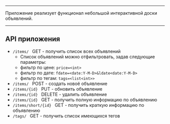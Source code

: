 --------
Приложение реализует функционал небольшой интерактивной доски объявлений. 

--------

## API приложения

- ```/items/ ``` GET - получить список всех объявлений
    -  Список объявлений можно отфильтровать, задав следующие параметры:
    - фильтр по цене: ```price=<int>```
    - фильтр по дате: ```fdate=<date:Y-M-D>&ldate<date:Y-M-D>```
    - фильтр по тегам: ```tags=<list<int>>```
- ```/items/ ``` POST - создать новоё объявление
- ```/items/{id} ``` PUT - обновить объявление
- ```/items/{id} ``` DELETE - удалить объявление
- ```/items/{id} ``` GET - получить полную информацию по объявлению
- ```/items/short/{id} ``` GET - получить краткую информацию по объявлению
- ```/tags/ ``` GET - получить список имеющихся тегов
